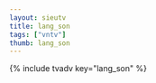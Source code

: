 ```yaml
--- 
layout: sieutv
title: lang_son
tags: ["vntv"]
thumb: lang_son
---
```

{% include tvadv key="lang_son" %}
